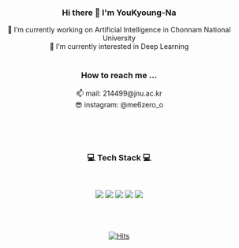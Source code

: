 <div align = "center">

  <h3> Hi there 👋 I'm YouKyoung-Na</h3>

 🔭 I’m currently working on Artificial Intelligence in Chonnam National University <br>
 🌱 I’m currently interested in Deep Learning
<br><br>
<h3> How to reach me ... </h3>
 📫 mail: 214499@jnu.ac.kr<br>
 😎 instagram: @me6zero_o

<br><br><br>
  
<h3>💻 Tech Stack 💻</h3>
<br><br>
<img src="https://img.shields.io/badge/Python-4641D9?style=flat-square&logo=Python&logoColor=white"/>
<img src="https://img.shields.io/badge/C-5D5D5D?style=flat-square&logo=C&logoColor=white"/>
<img src="https://img.shields.io/badge/Java-990085?logo=java&logoColor=white"/>
<img src="https://img.shields.io/badge/HTML-8041D9?style=flat-square&logo=HTML5&logoColor=white"/>
<img src="https://img.shields.io/badge/CSS-D9418C?style=flat-square&logo=CSS3&logoColor=white"/>

 
<br><br><br>
[![Hits](https://hits.seeyoufarm.com/api/count/incr/badge.svg?url=https%3A%2F%2Fgithub.com%2FYouKyoung-Na&count_bg=%23B1DDFF&title_bg=%232380CF&icon=&icon_color=%23E7E7E7&title=Hits%21&edge_flat=false)](https://hits.seeyoufarm.com)

